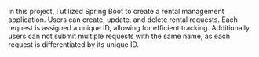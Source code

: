 In this project, I utilized Spring Boot to create a rental management application. Users can create, update, and delete rental requests. Each request is assigned a unique ID, allowing for efficient tracking. Additionally, users can not submit multiple requests with the same name, as each request is differentiated by its unique ID.

